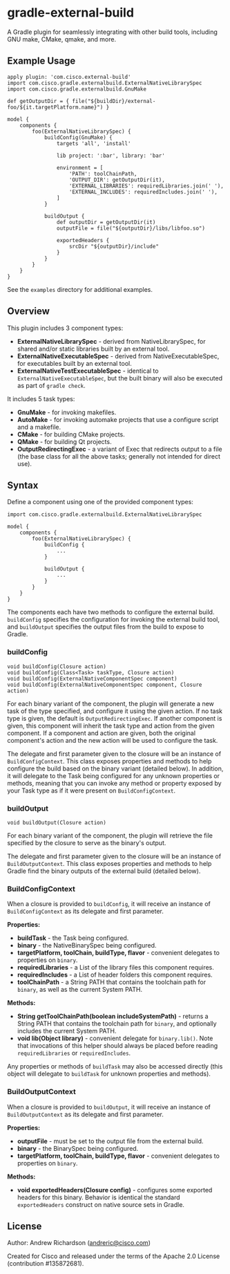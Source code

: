 # gradle-external-build

A Gradle plugin for seamlessly integrating with other build tools, including GNU make, CMake, qmake, and more.

## Example Usage

    apply plugin: 'com.cisco.external-build'
    import com.cisco.gradle.externalbuild.ExternalNativeLibrarySpec
    import com.cisco.gradle.externalbuild.GnuMake

    def getOutputDir = { file("${buildDir}/external-foo/${it.targetPlatform.name}") }

    model {
        components {
            foo(ExternalNativeLibrarySpec) {
                buildConfig(GnuMake) {
                    targets 'all', 'install'

                    lib project: ':bar', library: 'bar'

                    environment = [
                        'PATH': toolChainPath,
                        'OUTPUT_DIR': getOutputDir(it),
                        'EXTERNAL_LIBRARIES': requiredLibraries.join(' '),
                        'EXTERNAL_INCLUDES': requiredIncludes.join(' '),
                    ]
                }

                buildOutput {
                    def outputDir = getOutputDir(it)
                    outputFile = file("${outputDir}/libs/libfoo.so")

                    exportedHeaders {
                        srcDir "${outputDir}/include"
                    }
                }
            }
        }
    }

See the `examples` directory for additional examples.

## Overview

This plugin includes 3 component types:

* **ExternalNativeLibrarySpec** - derived from NativeLibrarySpec, for shared and/or static libraries built by an external tool.
* **ExternalNativeExecutableSpec** - derived from NativeExecutableSpec, for executables built by an external tool.
* **ExternalNativeTestExecutableSpec** - identical to `ExternalNativeExecutableSpec`, but the built binary will also be executed
as part of `gradle check`.

It includes 5 task types:

* **GnuMake** - for invoking makefiles.
* **AutoMake** - for invoking automake projects that use a configure script and a makefile.
* **CMake** - for building CMake projects.
* **QMake** - for building Qt projects.
* **OutputRedirectingExec** - a variant of Exec that redirects output to a file (the base class for all the above tasks; generally not intended for direct use).

## Syntax

Define a component using one of the provided component types:

    import com.cisco.gradle.externalbuild.ExternalNativeLibrarySpec

    model {
        components {
            foo(ExternalNativeLibrarySpec) {
                buildConfig {
                    ...
                }

                buildOutput {
                    ...
                }
            }
        }
    }

The components each have two methods to configure the external build. `buildConfig`
specifies the configuration for invoking the external build tool, and `buildOutput`
specifies the output files from the build to expose to Gradle.

### buildConfig

    void buildConfig(Closure action)
    void buildConfig(Class<Task> taskType, Closure action)
    void buildConfig(ExternalNativeComponentSpec component)
    void buildConfig(ExternalNativeComponentSpec component, Closure action)

For each binary variant of the component, the plugin will generate a new task of the
type specified, and configure it using the given action. If no task type is given, the
default is `OutputRedirectingExec`. If another component is given, this component will
inherit the task type and action from the given component. If a component and action are
given, both the original component's action and the new action will be used to configure
the task.

The delegate and first parameter given to the closure will be an instance of
`BuildConfigContext`. This class exposes properties and methods to help configure the
build based on the binary variant (detailed below). In addition, it will delegate to the
Task being configured for any unknown properties or methods, meaning that you can invoke
any method or property exposed by your Task type as if it were present on
`BuildConfigContext`.

### buildOutput

    void buildOutput(Closure action)

For each binary variant of the component, the plugin will retrieve the file specified by
the closure to serve as the binary's output.

The delegate and first parameter given to the closure will be an instance of
`BuildOutputContext`. This class exposes properties and methods to help Gradle find
the binary outputs of the external build (detailed below).

### BuildConfigContext

When a closure is provided to `buildConfig`, it will receive an instance of
`BuildConfigContext` as its delegate and first parameter.

**Properties:**
* **buildTask** - the Task being configured.
* **binary** - the NativeBinarySpec being configured.
* **targetPlatform, toolChain, buildType, flavor** - convenient delegates to properties
on `binary`.
* **requiredLibraries** - a List of the library files this component requires.
* **requiredIncludes** - a List of header folders this component requires.
* **toolChainPath** - a String PATH that contains the toolchain path for `binary`, as well as the
current System PATH.

**Methods:**
* **String getToolChainPath(boolean includeSystemPath)** - returns a String PATH that contains the toolchain
path for `binary`, and optionally includes the current System PATH.
* **void lib(Object library)** - convenient delegate for `binary.lib()`. Note that invocations of
this helper should always be placed before reading `requiredLibraries` or `requiredIncludes`.

Any properties or methods of `buildTask` may also be accessed directly (this object will delegate
to `buildTask` for unknown properties and methods).

### BuildOutputContext

When a closure is provided to `buildOutput`, it will receive an instance of
`BuildOutputContext` as its delegate and first parameter.

**Properties:**
* **outputFile** - must be set to the output file from the external build.
* **binary** - the BinarySpec being configured.
* **targetPlatform, toolChain, buildType, flavor** - convenient delegates to properties
on `binary`.

**Methods:**
* **void exportedHeaders(Closure config)** - configures some exported headers for this binary. Behavior
is identical the standard `exportedHeaders` construct on native source sets in Gradle.

## License

Author: Andrew Richardson (andreric@cisco.com)

Created for Cisco and released under the terms of the Apache 2.0 License (contribution #135872681).
